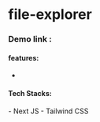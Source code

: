# file-explorer

### Demo link :

<h4> 
features: 
</h4>

- 


<h4>Tech Stacks: </h4>
- Next JS
- Tailwind CSS
